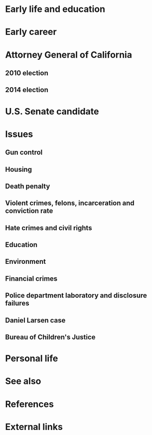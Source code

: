 # 
# Early life and education
# Early career
# Attorney General of California
## 2010 election
## 2014 election
# U.S. Senate candidate
# Issues
## Gun control
## Housing
## Death penalty
## Violent crimes, felons, incarceration and conviction rate
## Hate crimes and civil rights
## Education
## Environment
## Financial crimes
## Police department laboratory and disclosure failures
## Daniel Larsen case
## Bureau of Children's Justice
# Personal life
# See also
# References
# External links